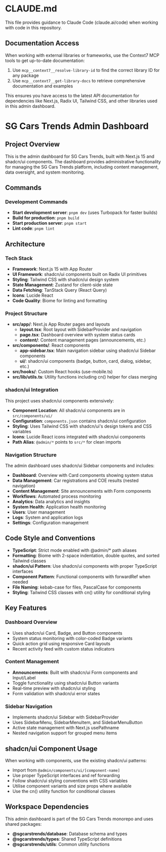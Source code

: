 # CLAUDE.md

This file provides guidance to Claude Code (claude.ai/code) when working with code in this repository.

## Documentation Access

When working with external libraries or frameworks, use the Context7 MCP tools to get up-to-date documentation:

1. Use `mcp__context7__resolve-library-id` to find the correct library ID for any package
2. Use `mcp__context7__get-library-docs` to retrieve comprehensive documentation and examples

This ensures you have access to the latest API documentation for dependencies like Next.js, Radix UI, Tailwind CSS, and
other libraries used in this admin dashboard.

# SG Cars Trends Admin Dashboard

## Project Overview

This is the admin dashboard for SG Cars Trends, built with Next.js 15 and shadcn/ui components. The dashboard provides
administrative functionality for managing the SG Cars Trends platform, including content management, data oversight, and
system monitoring.

## Commands

### Development Commands

- **Start development server**: `pnpm dev` (uses Turbopack for faster builds)
- **Build for production**: `pnpm build`
- **Start production server**: `pnpm start`
- **Lint code**: `pnpm lint`

## Architecture

### Tech Stack

- **Framework**: Next.js 15 with App Router
- **UI Framework**: shadcn/ui components built on Radix UI primitives
- **Styling**: Tailwind CSS with shadcn/ui design system
- **State Management**: Zustand for client-side state
- **Data Fetching**: TanStack Query (React Query)
- **Icons**: Lucide React
- **Code Quality**: Biome for linting and formatting

### Project Structure

- **src/app/**: Next.js App Router pages and layouts
    - **layout.tsx**: Root layout with SidebarProvider and navigation
    - **page.tsx**: Dashboard overview with system status cards
    - **content/**: Content management pages (announcements, etc.)
- **src/components/**: React components
    - **app-sidebar.tsx**: Main navigation sidebar using shadcn/ui Sidebar components
    - **ui/**: shadcn/ui components (badge, button, card, dialog, sidebar, etc.)
- **src/hooks/**: Custom React hooks (use-mobile.ts)
- **src/lib/utils.ts**: Utility functions including cn() helper for class merging

### shadcn/ui Integration

This project uses shadcn/ui components extensively:

- **Component Location**: All shadcn/ui components are in `src/components/ui/`
- **Configuration**: `components.json` contains shadcn/ui configuration
- **Styling**: Uses Tailwind CSS with shadcn/ui's design tokens and CSS variables
- **Icons**: Lucide React icons integrated with shadcn/ui components
- **Path Alias**: `@admin/*` points to `src/*` for clean imports

### Navigation Structure

The admin dashboard uses shadcn/ui Sidebar components and includes:

- **Dashboard**: Overview with Card components showing system status
- **Data Management**: Car registrations and COE results (nested navigation)
- **Content Management**: Site announcements with Form components
- **Workflows**: Automated process monitoring
- **Analytics**: Data analytics and insights
- **System Health**: Application health monitoring
- **Users**: User management
- **Logs**: System and application logs
- **Settings**: Configuration management

## Code Style and Conventions

- **TypeScript**: Strict mode enabled with @admin/* path aliases
- **Formatting**: Biome with 2-space indentation, double quotes, and sorted Tailwind classes
- **shadcn/ui Pattern**: Use shadcn/ui components with proper TypeScript interfaces
- **Component Pattern**: Functional components with forwardRef when needed
- **File Naming**: kebab-case for files, PascalCase for components
- **Styling**: Tailwind CSS classes with cn() utility for conditional styling

## Key Features

### Dashboard Overview

- Uses shadcn/ui Card, Badge, and Button components
- System status monitoring with color-coded Badge variants
- Quick action grid using responsive Card layouts
- Recent activity feed with custom status indicators

### Content Management

- **Announcements**: Built with shadcn/ui Form components and Input/Label
- Toggle functionality using shadcn/ui Button variants
- Real-time preview with shadcn/ui styling
- Form validation with shadcn/ui error states

### Sidebar Navigation

- Implements shadcn/ui Sidebar with SidebarProvider
- Uses SidebarMenu, SidebarMenuItem, and SidebarMenuButton
- Active state management with Next.js usePathname
- Nested navigation support for grouped menu items

## shadcn/ui Component Usage

When working with components, use the existing shadcn/ui patterns:

- Import from `@admin/components/ui/[component-name]`
- Use proper TypeScript interfaces and ref forwarding
- Follow shadcn/ui styling conventions with CSS variables
- Utilise component variants and size props where available
- Use the cn() utility function for conditional classes

## Workspace Dependencies

This admin dashboard is part of the SG Cars Trends monorepo and uses shared packages:

- **@sgcarstrends/database**: Database schema and types
- **@sgcarstrends/types**: Shared TypeScript definitions
- **@sgcarstrends/utils**: Common utility functions